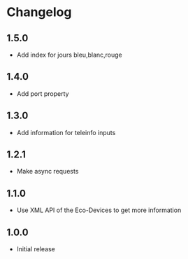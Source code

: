# Changelog

## 1.5.0

- Add index for jours bleu,blanc,rouge

## 1.4.0

- Add port property
  
## 1.3.0

- Add information for teleinfo inputs

## 1.2.1

- Make async requests

## 1.1.0

- Use XML API of the Eco-Devices to get more information

## 1.0.0

- Initial release
